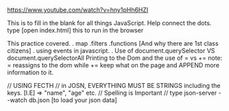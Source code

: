  https://www.youtube.com/watch?v=hny1pHh6HZI

 This is to fill in the blank for all things JavaScript. Help connect the dots.
  type  [open index.html] this to run in the browser
   

   This practice covered.
    . map
    .filters
    .functions [And why there are 1st class citizens]
    . using events in javascript.
    . Use of document.querySelector VS document.querySelectorAll
     Printing to the Dom and the use of  = vs +=
      note:  = reassigns to the dom while  +=  keep what on the page and APPEND more information to it. 
            
// USING FECTH
// in JOSN, EVERYTHING MUST BE STRINGS including the keys. [I.E] => "name", "age" etc.
// Spelling is Important
// type json-server --watch db.json  [to load your json data]
